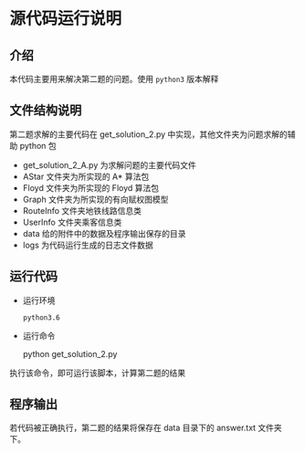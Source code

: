 # 源代码运行说明

## 介绍

本代码主要用来解决第二题的问题。使用 `python3` 版本解释

## 文件结构说明

第二题求解的主要代码在 get_solution_2.py 中实现，其他文件夹为问题求解的辅助 python 包

- get_solution_2_A.py 为求解问题的主要代码文件
- AStar 文件夹为所实现的 A*  算法包
- Floyd 文件夹为所实现的 Floyd 算法包
- Graph 文件夹为所实现的有向赋权图模型
- RouteInfo 文件夹地铁线路信息类
- UserInfo 文件夹乘客信息类
- data 给的附件中的数据及程序输出保存的目录
- logs 为代码运行生成的日志文件数据

## 运行代码

- 运行环境

    `python3.6`

- 运行命令

    python get_solution_2.py

执行该命令，即可运行该脚本，计算第二题的结果

## 程序输出

若代码被正确执行，第二题的结果将保存在 data 目录下的 answer.txt 文件夹下。
